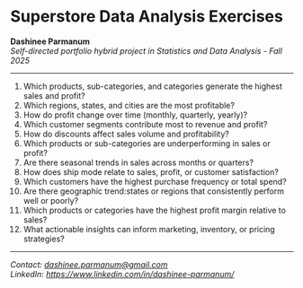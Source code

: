 # Superstore Data Analysis Exercises

**Dashinee Parmanum**  
*Self-directed portfolio hybrid project in Statistics and Data Analysis - Fall 2025*

---
1. Which products, sub-categories, and categories generate the highest sales and profit?  
2. Which regions, states, and cities are the most profitable?  
3. How do profit change over time (monthly, quarterly, yearly)?  
4. Which customer segments contribute most to revenue and profit?  
5. How do discounts affect sales volume and profitability?  
6. Which products or sub-categories are underperforming in sales or profit?  
7. Are there seasonal trends in sales across months or quarters?  
8. How does ship mode relate to sales, profit, or customer satisfaction?  
9. Which customers have the highest purchase frequency or total spend?  
10. Are there geographic trend:states or regions that consistently perform well or poorly?  
11. Which products or categories have the highest profit margin relative to sales?  
12. What actionable insights can inform marketing, inventory, or pricing strategies?  
 
---
*Contact: dashinee.parmanum@gmail.com*  
*LinkedIn: https://www.linkedin.com/in/dashinee-parmanum/*

